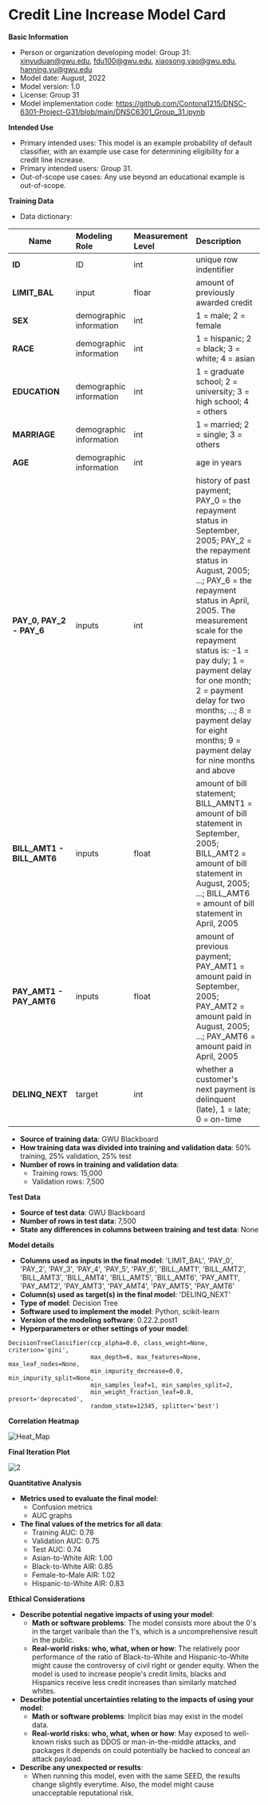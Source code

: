 # Credit Line Increase Model Card

**Basic Information**
 - Person or organization developing model: Group 31: xinyuduan@gwu.edu, fdu100@gwu.edu, xiaosong.yao@gwu.edu, hanning.yu@gwu.edu
 - Model date: August, 2022
 - Model version: 1.0
 - License: Group 31
 - Model implementation code: https://github.com/Contona1215/DNSC-6301-Project-G31/blob/main/DNSC6301_Group_31.ipynb

**Intended Use**
 - Primary intended uses: This model is an example probability of default classifier, with an example use case for determining eligibility for a credit line increase.
 - Primary intended users: Group 31.
 - Out-of-scope use cases: Any use beyond an educational example is out-of-scope.

**Training Data**
 - Data dictionary:
 
| **Name**     | **Modeling Role** | **Measurement Level** | **Description**                     |
|--------------|:----------------- |:--------------------- |:------------------------------------| 
| **ID**           | ID                |  int                  | unique row indentifier              |
| **LIMIT_BAL**    | input             |  floar                | amount of previously awarded credit |
| **SEX**          | demographic information | int | 1 = male; 2 = female |
| **RACE**         | demographic information | int | 1 = hispanic; 2 = black; 3 = white; 4 = asian |
| **EDUCATION**    | demographic information | int | 1 = graduate school; 2 = university; 3 = high school; 4 = others |
| **MARRIAGE**     | demographic information | int | 1 = married; 2 = single; 3 = others |
| **AGE**          | demographic information | int | age in years |
| **PAY_0, PAY_2 - PAY_6** | inputs | int | history of past payment; PAY_0 = the repayment status in September, 2005; PAY_2 = the repayment status in August, 2005; ...; PAY_6 = the repayment status in April, 2005. The measurement scale for the repayment status is: -1 = pay duly; 1 = payment delay for one month; 2 = payment delay for two months; ...; 8 = payment delay for eight months; 9 = payment delay for nine months and above |
| **BILL_AMT1 - BILL_AMT6** | inputs | float | amount of bill statement; BILL_AMNT1 = amount of bill statement in September, 2005; BILL_AMT2 = amount of bill statement in August, 2005; ...; BILL_AMT6 = amount of bill statement in April, 2005 |
| **PAY_AMT1 - PAY_AMT6** | inputs | float | amount of previous payment; PAY_AMT1 = amount paid in September, 2005; PAY_AMT2 = amount paid in August, 2005; ...; PAY_AMT6 = amount paid in April, 2005 | 
| **DELINQ_NEXT** | target | int | whether a customer's next payment is delinquent (late), 1 = late; 0 = on-time | 
 - **Source of training data**: GWU Blackboard
 - **How training data was divided into training and validation data**: 50% training, 25% validation, 25% test
 - **Number of rows in training and validation data**:
    - Training rows: 15,000
    - Validation rows: 7,500

**Test Data**
 - **Source of test data**: GWU Blackboard
 - **Number of rows in test data**: 7,500
 - **State any differences in columns between training and test data**: None

**Model details**
 - **Columns used as inputs in the final model**: 'LIMIT_BAL', 'PAY_0', 'PAY_2', 'PAY_3', 'PAY_4', 'PAY_5', 'PAY_6', 'BILL_AMT1', 'BILL_AMT2', 'BILL_AMT3', 'BILL_AMT4', 'BILL_AMT5', 'BILL_AMT6', 'PAY_AMT1', 'PAY_AMT2', 'PAY_AMT3', 'PAY_AMT4', 'PAY_AMT5', 'PAY_AMT6'
 - **Column(s) used as target(s) in the final model**: 'DELINQ_NEXT'
 - **Type of model**: Decision Tree
 - **Software used to implement the model**: Python, scikit-learn
 - **Version of the modeling software**: 0.22.2.post1
 - **Hyperparameters or other settings of your model**:
```
DecisionTreeClassifier(ccp_alpha=0.0, class_weight=None, criterion='gini',
                       max_depth=6, max_features=None, max_leaf_nodes=None,
                       min_impurity_decrease=0.0, min_impurity_split=None,
                       min_samples_leaf=1, min_samples_split=2,
                       min_weight_fraction_leaf=0.0, presort='deprecated',
                       random_state=12345, splitter='best')
```

**Correlation Heatmap**

![Heat_Map](https://user-images.githubusercontent.com/111463982/186301813-1189f491-f997-4e44-b9e7-97440a95ae04.png)


**Final Iteration Plot**


![2](https://user-images.githubusercontent.com/111463982/186302745-7ac2f2e2-e1e6-4ad2-a7ad-16d2eed5f786.png)


**Quantitative Analysis**
- **Metrics used to evaluate the final model**:
  - Confusion metrics
  - AUC graphs
- **The final values of the metrics for all data**:
  - Training AUC: 0.78
  - Validation AUC: 0.75
  - Test AUC: 0.74
  - Asian-to-White AIR: 1.00
  - Black-to-White AIR: 0.85
  - Female-to-Male AIR: 1.02
  - Hispanic-to-White AIR: 0.83

**Ethical Considerations**

- **Describe potential negative impacts of using your model**:
  - **Math or software problems**: The model consists more about the 0's in the target varibale than the 1's, which is a uncomprehensive result in the public.
  - **Real-world risks: who, what, when or how**: The relatively poor performance of the ratio of Black-to-White and Hispanic-to-White might cause the controversy of civil right or gender equity.    When the model is used to increase people's credit limits, blacks and Hispanics receive less credit increases than similarly matched whites.
- **Describe potential uncertainties relating to the impacts of using your model**:
  - **Math or software problems**: Implicit bias may exist in the model data.
  - **Real-world risks: who, what, when or how**: May exposed to well-known risks such as DDOS or man-in-the-middle attacks, and packages it depends on could potentially be hacked to conceal an attack payload.
- **Describe any unexpected or results**:
  - When running this model, even with the same SEED, the results change slightly everytime. Also, the model might cause unacceptable reputational risk.



